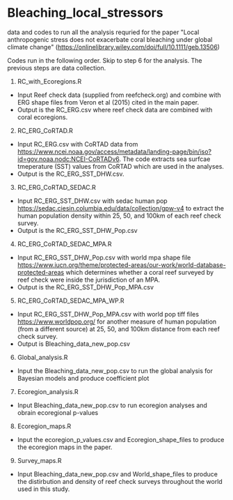 # Bleaching_local_stressors

data and codes to run all the analysis requried for the paper "Local anthropogenic stress does not exacerbate coral bleaching under global climate change" (https://onlinelibrary.wiley.com/doi/full/10.1111/geb.13506)

Codes run in the following order. Skip to step 6 for the analysis. The previous steps are data collection. 

1.	RC_with_Ecoregions.R
- Input Reef check data (supplied from reefcheck.org) and combine with ERG shape files from Veron et al (2015) cited in the main paper. 
- Output is the RC_ERG.csv where reef check data are combined with coral ecoregions.

2.	RC_ERG_CoRTAD.R
- Input RC_ERG.csv with CoRTAD data from https://www.ncei.noaa.gov/access/metadata/landing-page/bin/iso?id=gov.noaa.nodc:NCEI-CoRTADv6. The code extracts sea surfcae tmeperature (SST) values from CoRTAD which are used in the analyses.
- Output is the RC_ERG_SST_DHW.csv.

3.	RC_ERG_CoRTAD_SEDAC.R
- Input RC_ERG_SST_DHW.csv with sedac human pop https://sedac.ciesin.columbia.edu/data/collection/gpw-v4 to extract the human population density within 25, 50, and 100km of each reef check survey.
- Output is the RC_ERG_SST_DHW_Pop.csv

4.	RC_ERG_CoRTAD_SEDAC_MPA.R
- Input RC_ERG_SST_DHW_Pop.csv with world mpa shape file https://www.iucn.org/theme/protected-areas/our-work/world-database-protected-areas which determines whether a coral reef surveyed by reef check were inside the jurisdiction of an MPA.
- Output is the RC_ERG_SST_DHW_Pop_MPA.csv

5.	RC_ERG_CoRTAD_SEDAC_MPA_WP.R 
- Input RC_ERG_SST_DHW_Pop_MPA.csv with world pop tiff files https://www.worldpop.org/ for another measure of human population (from a different source) at 25, 50, and 100km distance from each reef check survey.
- Output is Bleaching_data_new_pop.csv

6.	Global_analysis.R
- Input the Bleaching_data_new_pop.csv to run the global analysis for Bayesian models and produce coefficient plot

7.	Ecoregion_analysis.R
- Input Bleaching_data_new_pop.csv to run ecoregion analyses and obrain ecoregional p-values 

8.	Ecoregion_maps.R
- Input the ecoregion_p_values.csv and Ecoregion_shape_files to produce the ecoregion maps in the paper. 

9.	Survey_maps.R
- Input Bleaching_data_new_pop.csv and World_shape_files to produce the distirbution and density of reef check surveys throughout the world used in this study. 
